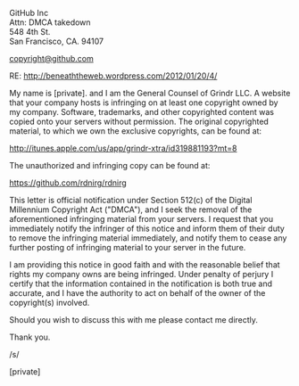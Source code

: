 GitHub Inc <br/>
Attn: DMCA takedown <br/>
548 4th St. <br/>
San Francisco, CA. 94107<br/>

copyright@github.com

RE: <http://beneaththeweb.wordpress.com/2012/01/20/4/>

My name is [private]. and I am the General Counsel of Grindr LLC. A website that your company hosts is infringing on at least one copyright owned by my company. Software, trademarks, and other copyrighted content was copied onto your servers without permission. The original copyrighted material, to which we own the exclusive copyrights, can be found at:

<http://itunes.apple.com/us/app/grindr-xtra/id319881193?mt=8>

The unauthorized and infringing copy can be found at:

<https://github.com/rdnirg/rdnirg>

This letter is official notification under Section 512(c) of the Digital Millennium Copyright Act ("DMCA"), and I seek the removal of the aforementioned infringing material from your servers. I request that you immediately notify the infringer of this notice and inform them of their duty to remove the infringing material immediately, and notify them to cease any further posting of infringing material to your server in the future.

I am providing this notice in good faith and with the reasonable belief that rights my company owns are being infringed. Under penalty of perjury I certify that the information contained in the notification is both true and accurate, and I have the authority to act on behalf of the owner of the copyright(s) involved.

Should you wish to discuss this with me please contact me directly.

Thank you.

/s/

[private]

